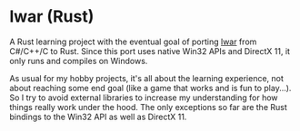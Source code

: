 # lwar (Rust)

A Rust learning project with the eventual goal of porting [lwar](https://github.com/axel-habermaier/lwar) from C#/C++/C to Rust. Since this port uses native Win32 APIs and DirectX 11, it only runs and compiles on Windows.

As usual for my hobby projects, it's all about the learning experience, not about reaching some end goal (like a game that works and is fun to play...). So I try to avoid external libraries to increase my understanding for how things really work under the hood. The only exceptions so far are the Rust bindings to the Win32 API as well as DirectX 11.
